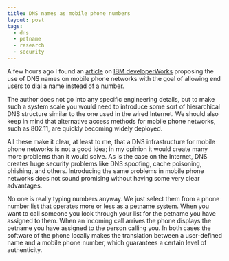 ```yaml
---
title: DNS names as mobile phone numbers
layout: post
tags:
  - dns
  - petname
  - research
  - security
---
```

A few hours ago I found an
[article](http://web.archive.org/web/20070122183441/http://www-128.ibm.com/developerworks/wireless/library/wi-domain/?ca=dgr-lnxw06DNS4Cells)
on [IBM developerWorks](http://www.ibm.com/developerworks/) proposing the use
of DNS names on mobile phone networks with the goal of allowing end users to dial
a name instead of a number.

The author does not go into any specific engineering details, but to make such a
system scale you would need to introduce some sort of hierarchical DNS structure
similar to the one used in the wired Internet. We should also keep in mind that
alternative access methods for mobile phone networks, such as 802.11, are quickly
becoming widely deployed.

All these make it clear, at least to me, that a DNS infrastructure for mobile phone
networks is not a good idea; in my opinion it would create many more problems than
it would solve. As is the case on the Internet, DNS creates huge security problems
like DNS spoofing, cache poisoning, phishing, and others. Introducing the same
problems in mobile phone networks does not sound promising without having some very
clear advantages.

No one is really typing numbers anyway. We just select them from a phone number list
that operates more or less as a [petname system](http://www.erights.org/elib/capability/pnml.html).
When you want to call someone you look through your list for the petname you have
assigned to them. When an incoming call arrives the phone displays the petname you
have assigned to the person calling you. In both cases the software of the phone
locally makes the translation between a user-defined name and a mobile phone number,
which guarantees a certain level of authenticity.
